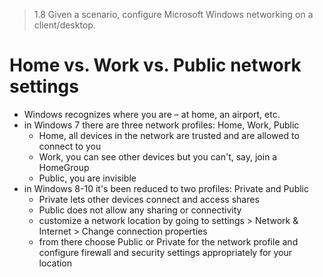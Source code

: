 > 1.8 Given a scenario, configure Microsoft Windows networking on a client/desktop.

# Home vs. Work vs. Public network settings 

- Windows recognizes where you are – at home, an airport, etc.
- in Windows 7 there are three network profiles: Home, Work, Public
	- Home, all devices in the network are trusted and are allowed to connect to you
	- Work, you can see other devices but you can't, say, join a HomeGroup
	- Public, you are invisible
- in Windows 8-10 it's been reduced to two profiles: Private and Public
	- Private lets other devices connect and access shares
	- Public does not allow any sharing or connectivity
	- customize a network location by going to settings > Network & Internet > Change connection properties
	- from there choose Public or Private for the network profile and configure firewall and security settings appropriately for your location